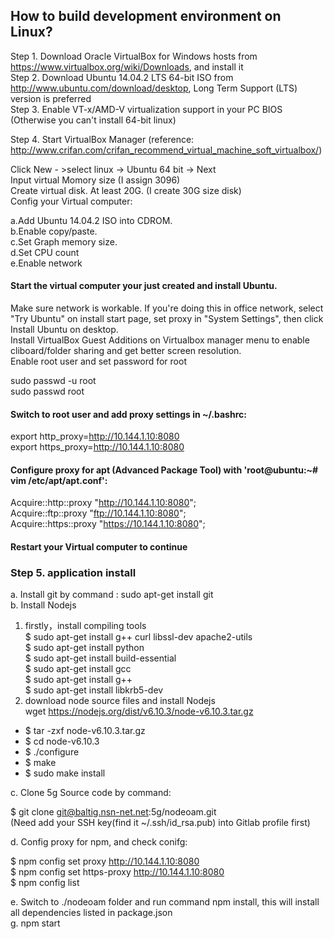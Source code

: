 ## How to build development environment on Linux?


Step 1. Download Oracle VirtualBox for Windows hosts from https://www.virtualbox.org/wiki/Downloads, and install it  
Step 2. Download Ubuntu 14.04.2 LTS 64-bit ISO from http://www.ubuntu.com/download/desktop, Long Term Support (LTS) version is preferred  
Step 3. Enable VT-x/AMD-V virtualization support in your PC BIOS (Otherwise you can't install 64-bit linux)  

Step 4. Start VirtualBox Manager (reference: http://www.crifan.com/crifan_recommend_virtual_machine_soft_virtualbox/)  


Click New - >select linux -> Ubuntu 64 bit -> Next  
Input virtual Momory size (I assign 3096)  
Create virtual disk. At least 20G. (I create 30G size disk)  
Config your Virtual computer:  


a.Add Ubuntu 14.04.2 ISO into CDROM.  
b.Enable copy/paste.  
c.Set Graph memory size.  
d.Set CPU count  
e.Enable network  


#### Start the virtual computer your just created and install Ubuntu.
Make sure network is workable. If you're doing this in office network, select "Try Ubuntu" on install start page, set proxy in "System Settings", then click Install Ubuntu on desktop.  
Install VirtualBox Guest Additions on Virtualbox manager menu to enable cliboard/folder sharing and get better screen resolution.  
Enable root user and set password for root  

sudo passwd -u root  
sudo passwd root  


#### Switch to root user and add proxy settings in ~/.bashrc:

export http_proxy=http://10.144.1.10:8080  
export https_proxy=http://10.144.1.10:8080  


#### Configure proxy for apt (Advanced Package Tool) with 'root@ubuntu:~# vim /etc/apt/apt.conf':  

Acquire::http::proxy "http://10.144.1.10:8080";  
Acquire::ftp::proxy "ftp://10.144.1.10:8080";  
Acquire::https::proxy "https://10.144.1.10:8080";  


#### Restart your Virtual computer to continue



### Step 5. application install


a. Install git by command : sudo apt-get install git  
b. Install Nodejs  

1. firstly，install compiling tools  
$ sudo apt-get install g++ curl libssl-dev apache2-utils  
$ sudo apt-get install python  
$ sudo apt-get install build-essential  
$ sudo apt-get install gcc  
$ sudo apt-get install g++  
$ sudo apt-get install libkrb5-dev  
2. download node source files and install Nodejs  
wget https://nodejs.org/dist/v6.10.3/node-v6.10.3.tar.gz  
- $ tar -zxf node-v6.10.3.tar.gz  
- $ cd node-v6.10.3  
- $ ./configure  
- $ make  
- $ sudo make install  


c. Clone 5g Source code by command:  

$ git clone git@baltig.nsn-net.net:5g/nodeoam.git  
(Need add your SSH key(find it ~/.ssh/id_rsa.pub) into Gitlab profile first)  


d. Config proxy for npm, and check conifg:  

$ npm config set proxy http://10.144.1.10:8080  
$ npm config set https-proxy http://10.144.1.10:8080  
$ npm config list


e. Switch to ./nodeoam folder and run command npm install, this will install all dependencies listed in package.json  
g. npm start  
